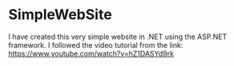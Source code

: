 # SimpleWebSite

I have created this very simple website in .NET using the ASP.NET framework. I followed the video tutorial from the link: https://www.youtube.com/watch?v=hZ1DASYd9rk
